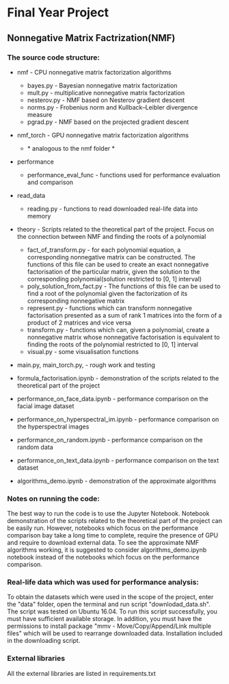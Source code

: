# Final Year Project
## Nonnegative Matrix Factrization(NMF)


### The source code structure:

* nmf - CPU nonnegative matrix factorization algorithms
  * bayes.py - Bayesian nonnegative matrix factorization
  * mult.py - multiplicative nonnegative matrix factorization
  * nesterov.py - NMF based on Nesterov gradient descent 
  * norms.py - Frobenius norm and  Kullback–Leibler divergence measure
  * pgrad.py - NMF based on the projected gradient descent 

* nmf_torch - GPU nonnegative matrix factorization algorithms
  * \* analogous to the nmf folder *

* performance
  * performance_eval_func - functions used for performance evaluation and comparison

* read_data
  * reading.py - functions to read downloaded real-life data into memory

* theory - Scripts related to the theoretical part of the project. Focus on the connection between NMF and finding the roots of a polynomial 
  * fact_of_transform.py - for each polynomial equation, a corresponding nonnegative matrix can be constructed. The functions of this file can be used to create an exact nonnegative factorisation of the particular matrix, given the solution to the corresponding polynomial(solution restricted to [0, 1] interval)
  * poly_solution_from_fact.py - The functions of this file can be used to find a root of the polynomial given the factorization of its corresponding nonnegative matrix
  * represent.py - functions which can transform nonnegative factorisation presented as a sum of rank 1 matrices into the form of a product of 2 matrices and vice versa 
  * transform.py - functions which can, given a polynomial, create a nonnegative matrix whose nonnegative factorisation is equivalent to finding the roots of the polynomial restricted to [0, 1] interval
  * visual.py - some visualisation functions

* main.py, main_torch.py, - rough work and testing
* formula_factorisation.ipynb - demonstration of the scripts related to the theoretical part of the project
* performance_on_face_data.ipynb - performance comparison on the facial image dataset
* performance_on_hyperspectral_im.ipynb - performance comparison on the hyperspectral images
* performance_on_random.ipynb - performance comparison on the random data
* performance_on_text_data.ipynb - performance comparison on the text dataset
* algorithms_demo.ipynb - demonstration of the approximate algorithms 


### Notes on running the code:

The best way to run the code is to use the Jupyter Notebook. Notebook demonstration of the scripts related to the theoretical part of the project can be easily run. However, notebooks which focus on the performance comparison bay take a long time to complete, require the presence of GPU and require to download external data. To see the approximate NMF algorithms working, it is suggested to consider algorithms_demo.ipynb notebook instead of the notebooks which focus on the performance comparison. 

### Real-life data which was used for performance analysis:

To obtain the datasets which were used in the scope of the project, enter the "data" folder, open the terminal and run script "downlodad_data.sh". The script was tested on Ubuntu 16.04. To run this script successfully, you must have sufficient available storage. In addition, you must have the permissions to install package "mmv - Move/Copy/Append/Link multiple files" which will be used to rearrange downloaded data. Installation included in the downloading script.

### External libraries

All the external libraries are listed in requirements.txt
